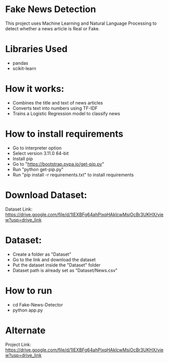 # Fake News Detection
This project uses Machine Learning and Natural Language Processing to detect whether a news article is Real or Fake.

# Libraries Used
- pandas
- scikit-learn

# How it works:
- Combines the title and text of news articles
- Converts text into numbers using TF-IDF
- Trains a Logistic Regression model to classify news

# How to install requirements
- Go to interpreter option
- Select version 3.11.0 64-bit
- Install pip
- Go to "https://bootstrap.pypa.io/get-pip.py"
- Run "python get-pip.py"
- Run "pip install -r requirements.txt" to install requirements

# Download Dataset:
Dataset Link: https://drive.google.com/file/d/1IEXBFg64ahPixqHAklcwMsiOcBr3UKHX/view?usp=drive_link

# Dataset:
- Create a folder as "Dataset"
- Go to the link and download the dataset
- Put the dataset inside the "Dataset" folder
- Dataset path is already set as "Dataset/News.csv"

# How to run
- cd Fake-News-Detector
- python app.py

# Alternate
Project Link: https://drive.google.com/file/d/1IEXBFg64ahPixqHAklcwMsiOcBr3UKHX/view?usp=drive_link